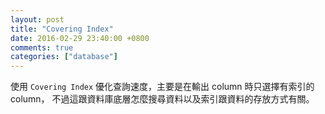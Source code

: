 ```yaml
---
layout: post
title: "Covering Index"
date: 2016-02-29 23:40:00 +0800
comments: true
categories: ["database"]
---
```



<!-- more -->

使用 `Covering Index` 優化查詢速度，主要是在輸出 column 時只選擇有索引的 column，
不過這跟資料庫底層怎麼搜尋資料以及索引跟資料的存放方式有關。